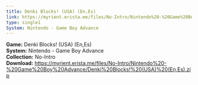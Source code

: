```yaml
---
title: Denki Blocks! (USA) (En,Es)
link: https://myrient.erista.me/files/No-Intro/Nintendo%20-%20Game%20Boy%20Advance/Denki%20Blocks!%20(USA)%20(En,Es).zip
type: single1
System: Nintendo - Game Boy Advance
---
```

<b>Game:</b> Denki Blocks! (USA) (En,Es)<br>
<b>System:</b> Nintendo - Game Boy Advance<br>
<b>Collection:</b> No-Intro<br>
<b>Download:</b> https://myrient.erista.me/files/No-Intro/Nintendo%20-%20Game%20Boy%20Advance/Denki%20Blocks!%20(USA)%20(En,Es).zip